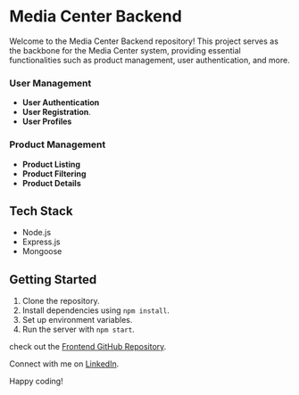 # Media Center Backend

Welcome to the Media Center Backend repository! This project serves as the backbone for the Media Center system, providing essential functionalities such as product management, user authentication, and more.

### User Management

- **User Authentication**
- **User Registration**.
- **User Profiles**

### Product Management

- **Product Listing** 
- **Product Filtering** 
- **Product Details**

 ## Tech Stack

- Node.js
- Express.js
- Mongoose

## Getting Started

1. Clone the repository.
2. Install dependencies using `npm install`.
3. Set up environment variables.
4. Run the server with `npm start`.

check out the [Frontend GitHub Repository](https://github.com/mdsajalali/MediaCenter-Frontend).

Connect with me on [LinkedIn](https://www.linkedin.com/in/mdsajalali/).

Happy coding!
